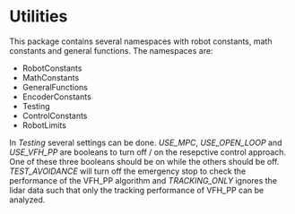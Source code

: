 # Utilities

This package contains several namespaces with robot constants, math constants and general functions.
The namespaces are:
- RobotConstants
- MathConstants
- GeneralFunctions
- EncoderConstants
- Testing
- ControlConstants
- RobotLimits

In *Testing* several settings can be done. *USE_MPC*, *USE_OPEN_LOOP* and *USE_VFH_PP* are booleans to turn off / on the resepctive control approach. One of these three booleans should be on while the others should be off.  
*TEST_AVOIDANCE* will turn off the emergency stop to check the performance of the VFH_PP algorithm and *TRACKING_ONLY* ignores the lidar data such that only the tracking performance of VFH_PP can be analyzed.